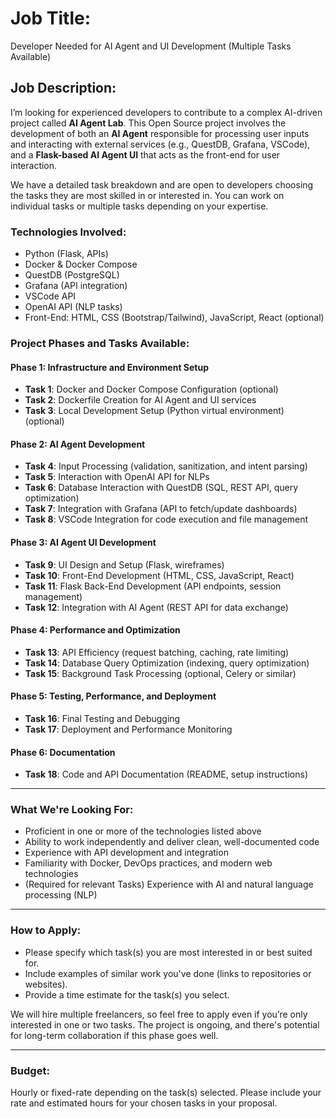 # Job Title:  
Developer Needed for AI Agent and UI Development (Multiple Tasks Available)

## Job Description:

I’m looking for experienced developers to contribute to a complex AI-driven project called **AI Agent Lab**. This Open Source project involves the development of both an **AI Agent** responsible for processing user inputs and interacting with external services (e.g., QuestDB, Grafana, VSCode), and a **Flask-based AI Agent UI** that acts as the front-end for user interaction.

We have a detailed task breakdown and are open to developers choosing the tasks they are most skilled in or interested in. You can work on individual tasks or multiple tasks depending on your expertise.

### Technologies Involved:
- Python (Flask, APIs)
- Docker & Docker Compose
- QuestDB (PostgreSQL)
- Grafana (API integration)
- VSCode API
- OpenAI API (NLP tasks)
- Front-End: HTML, CSS (Bootstrap/Tailwind), JavaScript, React (optional)

### Project Phases and Tasks Available:

#### **Phase 1: Infrastructure and Environment Setup**
- **Task 1**: Docker and Docker Compose Configuration (optional)
- **Task 2**: Dockerfile Creation for AI Agent and UI services
- **Task 3**: Local Development Setup (Python virtual environment) (optional)

#### **Phase 2: AI Agent Development**
- **Task 4**: Input Processing (validation, sanitization, and intent parsing)
- **Task 5**: Interaction with OpenAI API for NLPs
- **Task 6**: Database Interaction with QuestDB (SQL, REST API, query optimization)
- **Task 7**: Integration with Grafana (API to fetch/update dashboards)
- **Task 8**: VSCode Integration for code execution and file management

#### **Phase 3: AI Agent UI Development**
- **Task 9**: UI Design and Setup (Flask, wireframes)
- **Task 10**: Front-End Development (HTML, CSS, JavaScript, React)
- **Task 11**: Flask Back-End Development (API endpoints, session management)
- **Task 12**: Integration with AI Agent (REST API for data exchange)

#### **Phase 4: Performance and Optimization**
- **Task 13**: API Efficiency (request batching, caching, rate limiting)
- **Task 14**: Database Query Optimization (indexing, query optimization)
- **Task 15**: Background Task Processing (optional, Celery or similar)

#### **Phase 5: Testing, Performance, and Deployment**
- **Task 16**: Final Testing and Debugging
- **Task 17**: Deployment and Performance Monitoring

#### **Phase 6: Documentation**
- **Task 18**: Code and API Documentation (README, setup instructions)

---

### What We're Looking For:
- Proficient in one or more of the technologies listed above
- Ability to work independently and deliver clean, well-documented code
- Experience with API development and integration
- Familiarity with Docker, DevOps practices, and modern web technologies
- (Required for relevant Tasks) Experience with AI and natural language processing (NLP)

---

### How to Apply:
- Please specify which task(s) you are most interested in or best suited for.
- Include examples of similar work you've done (links to repositories or websites).
- Provide a time estimate for the task(s) you select.

We will hire multiple freelancers, so feel free to apply even if you’re only interested in one or two tasks. The project is ongoing, and there's potential for long-term collaboration if this phase goes well.

---

### Budget:  
Hourly or fixed-rate depending on the task(s) selected. Please include your rate and estimated hours for your chosen tasks in your proposal.
